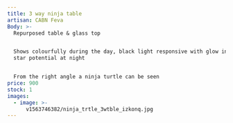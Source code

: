 ```yaml
---
title: 3 way ninja table
artisan: CABN Feva
Body: >-
  Repurposed table & glass top


  Shows colourfully during the day, black light responsive with glow in the dark
  star potential at night


  From the right angle a ninja turtle can be seen
price: 900
stock: 1
images:
  - image: >-
      v1563746382/ninja_trtle_3wtble_izkonq.jpg
---
```


